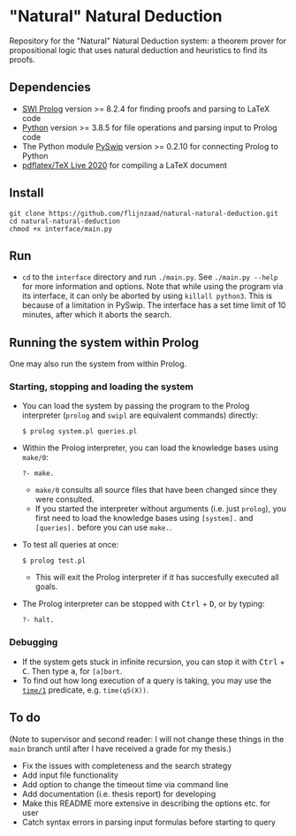 # "Natural" Natural Deduction
Repository for the "Natural" Natural Deduction system: a theorem prover for
propositional logic that uses natural deduction and heuristics to find its
proofs.

## Dependencies
* [SWI Prolog](https://www.swi-prolog.org/download/stable) version >= 8.2.4
  for finding proofs and parsing to LaTeX code
* [Python](https://www.python.org/) version >= 3.8.5 for file operations and
  parsing input to Prolog code
* The Python module [PySwip](https://pypi.org/project/pyswip/) version >=
  0.2.10 for connecting Prolog to Python
* [pdflatex/TeX Live 2020](https://tug.org/texlive/) for compiling a LaTeX
  document

## Install
```
git clone https://github.com/flijnzaad/natural-natural-deduction.git
cd natural-natural-deduction
chmod +x interface/main.py
```

## Run
* `cd` to the `interface` directory and run `./main.py`. See `./main.py
  --help` for more information and options. Note that while using the program
  via its interface, it can only be aborted by using `killall python3`. This
  is because of a limitation in PySwip. The interface has a set time limit of
  10 minutes, after which it aborts the search.

## Running the system within Prolog
One may also run the system from within Prolog.

### Starting, stopping and loading the system
* You can load the system by passing the program to the Prolog interpreter
  (`prolog` and `swipl` are equivalent commands) directly:

      $ prolog system.pl queries.pl

* Within the Prolog interpreter, you can load the knowledge bases using
  `make/0`:

      ?- make.

    * `make/0` consults all source files that have been changed since they
      were consulted.
    * If you started the interpreter without arguments (i.e. just `prolog`),
      you first need to load the knowledge bases using `[system].` and
      `[queries].` before you can use `make.`.

* To test all queries at once:

      $ prolog test.pl

    * This will exit the Prolog interpreter if it has succesfully executed all
      goals.

* The Prolog interpreter can be stopped with <kbd>Ctrl</kbd> + <kbd>D</kbd>,
  or by typing:

      ?- halt.

### Debugging

* If the system gets stuck in infinite recursion, you can stop it with
  <kbd>Ctrl</kbd> + <kbd>C</kbd>. Then type <kbd>a</kbd>, for `[a]bort`.
* To find out how long execution of a query is taking, you may use the
  [`time/1`](https://www.swi-prolog.org/pldoc/man?predicate=time%2f1)
  predicate, e.g. `time(q5(X))`.

## To do
(Note to supervisor and second reader: I will not change these things in the
`main` branch until after I have received a grade for my thesis.)
* Fix the issues with completeness and the search strategy
* Add input file functionality
* Add option to change the timeout time via command line
* Add documentation (i.e. thesis report) for developing
* Make this README more extensive in describing the options etc. for user
* Catch syntax errors in parsing input formulas before starting to query

